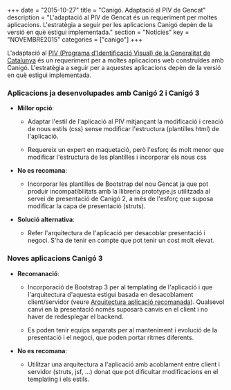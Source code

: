 +++
date        = "2015-10-27"
title       = "Canigó. Adaptació al PIV de Gencat"
description = "L'adaptació al PIV de Gencat és un requeriment per moltes aplicacions. L'estratègia a seguir per les aplicacions Canigó depèn de la versió en què estigui implementada."
section     = "Notícies"
key         = "NOVEMBRE2015"
categories  = ["canigo"]
+++

L'adaptació al [PIV (Programa d'Identificació Visual) de la Generalitat de Catalunya](http://www.gencat.cat/web/guies/estil/) és un requeriment per a moltes aplicacions web construïdes amb Canigó. L'estratègia a seguir per a aquestes aplicacions depèn de la versió en què estigui implementada. 

### Aplicacions ja desenvolupades amb Canigó 2 i Canigó 3

* **Millor opció**:

	- Adaptar l'estil de l'aplicació al PIV mitjançant la modificació i creació de nous estils (css) sense modificar l'estructura (plantilles html) de l'aplicació. 

	- Requereix un expert en maquetació, però l'esforç és molt menor que modificar l'estructura de les plantilles i incorporar els nous css

* **No es recomana**:

	- Incorporar les plantilles de Bootstrap del nou Gencat ja que pot produir incompatibilitats amb la llibreria prototype.js utilitzada al servei de presentació de Canigó 2, a més de l'esforç que suposa modificar la capa de presentació (struts).

* **Solució alternativa**:

	- Refer l'arquitectura de l'aplicació per desacoblar presentació i negoci. S'ha de tenir en compte que pot tenir un cost molt elevat.

### Noves aplicacions Canigó 3

* **Recomanació**:

	- Incorporació de Bootstrap 3 per al templating de l'aplicació i que l'arquitectura d'aquesta estigui basada en desacoblament client/servidor (veure [Arquitectura aplicació recomanada](/noticies/2015-07-24-Canigo-Arquitectura-aplicacio-recomanada/)). Qualsevol canvi en la presentació només suposarà canvis en el client i no haver de redesplegar el backend.

	- Es poden tenir equips separats per al manteniment i evolució de la presentació i el negoci, que poden portar ritmes diferents.

* **No es recomana**:

	- Utilitzar una arquitectura a l'aplicació amb acoblament entre client i servidor (struts, jsf, ...) donat que pot dificultar modificacions en el templating i els estils.